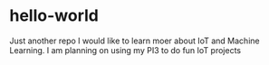 # hello-world
Just another repo
I would like to learn moer about IoT and Machine Learning. I am planning on using my PI3 to do fun IoT projects
